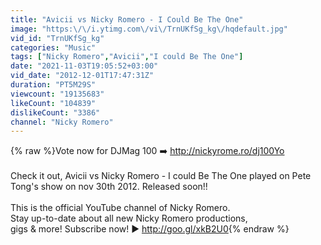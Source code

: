 ```yaml
---
title: "Avicii vs Nicky Romero - I Could Be The One"
image: "https:\/\/i.ytimg.com\/vi\/TrnUKfSg_kg\/hqdefault.jpg"
vid_id: "TrnUKfSg_kg"
categories: "Music"
tags: ["Nicky Romero","Avicii","I could Be The One"]
date: "2021-11-03T19:05:52+03:00"
vid_date: "2012-12-01T17:47:31Z"
duration: "PT5M29S"
viewcount: "19135683"
likeCount: "104839"
dislikeCount: "3386"
channel: "Nicky Romero"
---
```

{% raw %}Vote now for DJMag 100 ➡️ <a rel="nofollow" target="blank" href="http://nickyrome.ro/dj100Yo">http://nickyrome.ro/dj100Yo</a><br /><br />Check it out, Avicii vs Nicky Romero - I could Be The One played on Pete Tong's show on nov 30th 2012. Released soon!!<br /><br />This is the official YouTube channel of Nicky Romero. <br />Stay up-to-date about all new Nicky Romero productions, <br />gigs &amp; more! Subscribe now! ► <a rel="nofollow" target="blank" href="http://goo.gl/xkB2U0">http://goo.gl/xkB2U0</a>{% endraw %}
